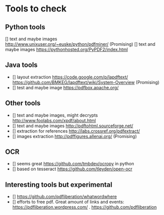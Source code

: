 # Tools to check

## Python tools

[] text and maybe images <http://www.unixuser.org/~euske/python/pdfminer/> (Promising)
[] text and maybe images <https://pythonhosted.org/PyPDF2/index.html>

## Java tools

- [] layout extraction <https://code.google.com/p/lapdftext/> <https://github.com/BMKEG/lapdftext/wiki/System-Overview> (Promising)
- [] test and maybe image <https://pdfbox.apache.org/>

## Other tools

- [] text and maybe images, might decrypts <http://www.foolabs.com/xpdf/about.html>
- [] text and maybe images <http://pdftohtml.sourceforge.net/>
- [] extraction for references <http://labs.crossref.org/pdfextract/>
- [] images extraction <http://pdffigures.allenai.org/> (Promising)

## OCR

- [] seems great <https://github.com/tmbdev/ocropy> in python
- [] based on tesseract <https://github.com/tleyden/open-ocr>

## Interesting tools but experimental

- [] <https://github.com/pdfliberation/whatwordwhere>
- [] efforts to free pdf. Great amount of links and events: <https://pdfliberation.wordpress.com/> . <https://github.com/pdfliberation>
